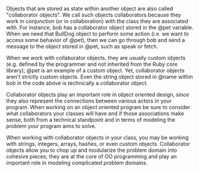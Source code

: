 Objects that are stored as state within another object are also called "collaborator objects". We call such objects collaborators because they work in conjunction (or in collaboration) with the class they are associated with. For instance, bob has a collaborator object stored in the @pet variable. When we need that BullDog object to perform some action (i.e. we want to access some behavior of @pet), then we can go through bob and send a message to the object stored in @pet, such as speak or fetch.

When we work with collaborator objects, they are usually custom objects (e.g. defined by the programmer and not inherited from the Ruby core library); @pet is an example of a custom object. Yet, collaborator objects aren't strictly custom objects. Even the string object stored in @name within bob in the code above is technically a collaborator object.

Collaborator objects play an important role in object oriented design, since they also represent the connections between various actors in your program. When working on an object oriented program be sure to consider what collaborators your classes will have and if those associations make sense, both from a technical standpoint and in terms of modeling the problem your program aims to solve.

When working with collaborator objects in your class, you may be working with strings, integers, arrays, hashes, or even custom objects. Collaborator objects allow you to chop up and modularize the problem domain into cohesive pieces; they are at the core of OO programming and play an important role in modeling complicated problem domains.